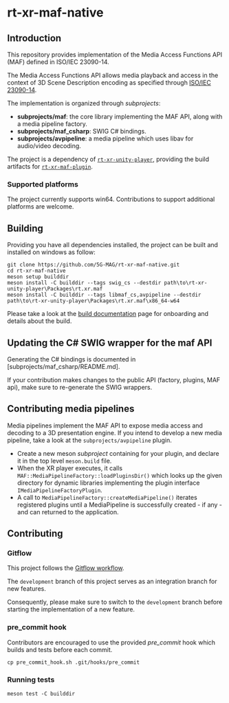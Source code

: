 # rt-xr-maf-native

## Introduction

This repository provides implementation of the Media Access Functions API (MAF) defined in ISO/IEC 23090-14.

The Media Access Functions API allows media playback and access in the context of 3D Scene Description encoding as specified through [ISO/IEC 23090-14](https://www.iso.org/obp/ui/#iso:std:iso-iec:23090:-14:ed-1:v1:en).

The implementation is organized through *subprojects*:
- **subprojects/maf**: the core library implementing the MAF API, along with a media pipeline factory.
- **subprojects/maf_csharp**: SWIG C# bindings.
- **subprojects/avpipeline**: a media pipeline which uses libav for audio/video decoding.

The project is a dependency of [`rt-xr-unity-player`](https://github.com/5G-MAG/rt-xr-unity-player), providing the build artifacts for [`rt-xr-maf-plugin`](https://github.com/5G-MAG/rt-xr-maf-plugin).


### Supported platforms

The project currently supports win64.
Contributions to support additional platforms are welcome.


## Building

Providing you have all dependencies installed, the project can be built and installed on windows as follow:
```
git clone https://github.com/5G-MAG/rt-xr-maf-native.git
cd rt-xr-maf-native
meson setup builddir
meson install -C builddir --tags swig_cs --destdir path\to\rt-xr-unity-player\Packages\rt.xr.maf
meson install -C builddir --tags libmaf_cs,avpipeline --destdir path\to\rt-xr-unity-player\Packages\rt.xr.maf\x86_64-w64
```

Please take a look at the [build documentation](BUILD.md) page for onboarding and details about the build.


## Updating the C# SWIG wrapper for the maf API

Generating the C# bindings is documented in [subprojects/maf_csharp/README.md].

If your contribution makes changes to the public API (factory, plugins, MAF api), make sure to re-generate the SWIG wrappers.


## Contributing media pipelines

Media pipelines implement the MAF API to expose media access and decoding to a 3D presentation engine.
If you intend to develop a new media pipeline, take a look at the `subprojects/avpipeline` plugin.

- Create a new meson *subproject* containing for your plugin, and declare it in the top level `meson.build` file.
- When the XR player executes, it calls `MAF::MediaPipelineFactory::loadPluginsDir()` which looks up the given directory for dynamic libraries implementing the plugin interface `IMediaPipelineFactoryPlugin`.
- A call to `MediaPipelineFactory::createMediaPipeline()` iterates registered plugins until a MediaPipeline is successfully created - if any - and can returned to the application.


## Contributing

### Gitflow

This project follows the [Gitflow workflow](https://www.atlassian.com/git/tutorials/comparing-workflows/gitflow-workflow). 

The `development` branch of this project serves as an integration branch for new features. 

Consequently, please make sure to switch to the `development` branch before starting the implementation of a new feature.


### pre_commit hook

Contributors are encouraged to use the provided *pre_commit* hook which builds and tests before each commit.
```
cp pre_commit_hook.sh .git/hooks/pre_commit
```

### Running tests

```
meson test -C builddir
```
